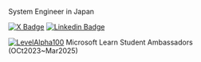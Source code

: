 System Engineer in Japan


[![X Badge](https://img.shields.io/badge/-RyutaKojo-black?style=flat&logo=X&logoColor=white)](https://twitter.com/RyutaKojo)
[![Linkedin Badge](https://img.shields.io/badge/-RyutaKojo-blue?style=flat&logo=Linkedin&logoColor=white)](https://www.linkedin.com/in/ryutakojo/)

[![LevelAlpha100](https://github.com/ryutakojo/ryutakojo/assets/140932300/49e3ec22-f6f6-496f-b95c-074ccab0e250)](https://mvp.microsoft.com/en-US/studentambassadors/profile/afae41c3-1867-48dc-9f3f-c183fd85fd58) Microsoft Learn Student Ambassadors (OCt2023~Mar2025)

<!---
ryutakojo/ryutakojo is a ✨ special ✨ repository because its `README.md` (this file) appears on your GitHub profile.
You can click the Preview link to take a look at your changes.
--->
